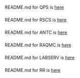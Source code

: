 README.md for QPS is [here](qps)
###
README.md for RSCS is [here](rscs)
###
README.md for ANTC is [here](antc)
###
README.md for RAQMC is [here](raqmc)
###
README.md for LABSERV is [here](labserv)
###
README.md for RR is [here](rr)